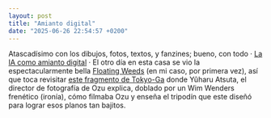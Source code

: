 ```yaml
---
layout: post
title: "Amianto digital"
date: "2025-06-26 22:54:57 +0200"
---
```


Atascadísimo con los dibujos, fotos, textos, y fanzines; bueno, con todo &middot; [La IA como amianto
digital](https://bsky.app/profile/caseyexplosion.bsky.social/post/3lsetpcm4sc2b)
&middot; El otro día en esta casa se vio la espectacularmente bella [Floating Weeds](https://letterboxd.com/javier/film/floating-weeds) (en mi caso, por primera vez),
así que toca revisitar [este fragmento de
Tokyo-Ga](https://www.youtube.com/watch?v=g0_iThToEzk) donde Yûharu Atsuta, el
director de fotografía de Ozu explica, doblado por un Wim Wenders frenético
(ironía), cómo filmaba Ozu y enseña el tripodín que este diseñó para lograr esos planos tan bajitos.
